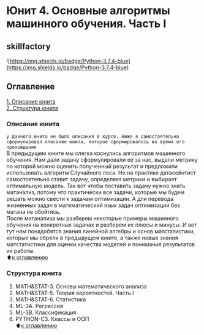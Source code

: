 # Юнит 4. Основные алгоритмы машинного обучения. Часть I 
## skillfactory  
![https://img.shields.io/badge/Python-3.7.4-blue](https://img.shields.io/badge/Python-3.7.4-blue)

## Оглавление  
[1. Описание юнита](https://github.com/alex-sokolov2011/my_study/blob/master/SkillFactory/DST_10/unit_3/README.md#Описание-юнита)  
[2. Структура юнита](https://github.com/alex-sokolov2011/my_study/blob/master/SkillFactory/DST_10/unit_3/README.md#Структура-юнита)  


### Описание юнита  
```у данного юнита не было описания в курсе. Ниже я самостоятельно сформулировал описание юнита, которое сформировалось во время его прохождения```  
В предыдущем юните мы слегка коснулись алгоритмов машинного обучения. Нам дали задачу сформулировали ее за нас, выдали метрику по которой можно оценить полученный результат и предложили использовать алгоритм Случайного леса. Но на практике датасейнтист самостоятельно ставит задачу, определяет метрики и выбирает оптимальную модель.
Так вот чтобы поставить задачу нужно знать матанализ, потому что практически все задачи, которые мы будем решать можно свести к задачам оптимизации. А для перевода жизненных задач в математический язык задач оптимизации без матана не обойтись.  
После матанализа мы разберем некоторые примеры машинного обучения на конкретных задачах и разберем их плюсы и минусы. И вот тут нам понадобятся знания линейной алгебры и основ матстатистики, которые мы обрели в предыдущем юните, а также новые знания матстатистики для оценки качества моделей и понимания результатов их работы.  
:arrow_up:[к оглавлению](https://github.com/alex-sokolov2011/my_study/blob/master/SkillFactory/DST_10/unit_3/README.md#Оглавление)

###  Структура юнита
1. MATH&STAT-3. Основы математического анализа  
2. MATH&STAT-5. Теория вероятностей. Часть I  
3. MATH&STAT-6. Статистика  
4. ML-3A. Регрессия  
5. ML-3B. Классификация  
6. PYTHON-C3. Классы и ООП  
:arrow_up:[к оглавлению](https://github.com/alex-sokolov2011/my_study/blob/master/SkillFactory/DST_10/unit_3/README.md#Оглавление)

